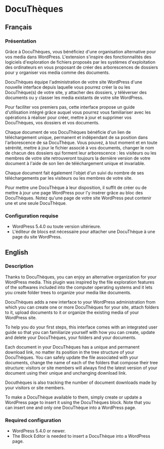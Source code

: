 # DocuThèques

## Français

### Présentation

Grâce à DocuThèques, vous bénéficiez d'une organisation alternative pour vos media dans WordPress. L'extension s'inspire des fonctionnalités des logiciels d'exploration de fichiers proposés par les systèmes d'exploitation des ordinateurs en vous proposant de créer des arborescences de dossiers pour y organiser vos media comme des documents.

DocuThèques équipe l'administration de votre site WordPress d'une nouvelle interface depuis laquelle vous pourrez créer la ou les DocuThèque(s) de votre site, y attacher des dossiers, y téléverser des documents ou y classer les media existants de votre site WordPress.

Pour faciliter vos premiers pas, cette interface propose un guide d'utilisation intégré grâce auquel vous pourrez vous familiariser avec les opérations à réaliser pour créer, mettre à jour et supprimer vos DocuThèques, vos dossiers et vos documents.

Chaque document de vos DocuThèques bénéficie d'un lien de téléchargement unique, permanent et indépendant de sa position dans l'arborescence de sa DocuThèque. Vous pouvez, à tout moment et en toute sérénité, mettre à jour le fichier associé à vos documents, changer le nom de chacun des dossiers qui forment leur arborescence : les visiteurs ou les membres de votre site retrouveront toujours la dernière version de votre document à l'aide de son lien de téléchargement unique et invariable.

Chaque document fait également l'objet d'un suivi du nombre de ses téléchargements par les visiteurs ou les membres de votre site.

Pour mettre une DocuThèque à leur disposition, il suffit de créer ou de mettre à jour une page WordPress pour l'y insérer grâce au bloc des DocuThèques. Notez qu'une page de votre site WordPress peut contenir une et une seule DocuThèque.

### Configuration requise

- WordPress 5.4.0 ou toute version ultérieure.
- L'éditeur de blocs est nécessaire pour attacher une DocuThèque à une page du site WordPress.

## English

### Description

Thanks to DocuThèques, you can enjoy an alternative organization for your WordPress media. This plugin was inspired by the file exploration features of the softwares included into the computer operating systems and it lets you create folder trees to organize your media like documents.

DocuThèques adds a new interface to your WordPress administration from which you can create one or more DocuThèques for your site, attach folders to it, upload documents to it or organize the existing media of your WordPress site.

To help you do your first steps, this interface comes with an integrated user guide so that you can familiarize yourself with how you can create, update and delete your DocuThèques, your folders and your documents.

Each document in your DocuThèques has a unique and permanent download link, no matter its position in the tree structure of your DocuThèques. You can safely update the file associated with your documents, change the name of each of the folders that compose their tree structure: visitors or site members will always find the latest version of your document using their unique and unchanging download link.

Docuthèques is also tracking the number of document downloads made by your visitors or site members.

To make a DocuThèque available to them, simply create or update a WordPress page to insert it using the DocuThèques block. Note that you can insert one and only one DocuThèque into a WordPress page.

### Required configuration

- WordPress 5.4.0 or newer.
- The Block Editor is needed to insert a DocuThèque into a WordPress page.
